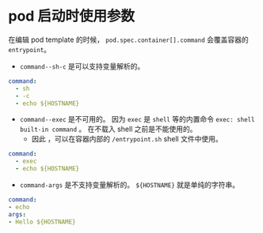 # pod 启动时使用参数

在编辑 pod template 的时候， `pod.spec.container[].command` 会覆盖容器的 `entrypoint`。

+ `command--sh-c` 是可以支持变量解析的。

```yaml
command:
  - sh
  - -c 
  - echo ${HOSTNAME}
```

+ `command--exec` 是不可用的。 因为 `exec` 是 `shell` 等的内置命令 `exec: shell built-in command` 。 在不载入 shell 之前是不能使用的。
  + 因此 ，可以在容器内部的 `/entrypoint.sh` shell 文件中使用。

```yaml
command:
  - exec
  - echo ${HOSTNAME}
```

+ `command-args` 是不支持变量解析的。 `${HOSTNAME}` 就是单纯的字符串。

```yaml
command:
- echo
args:
- Hello ${HOSTNAME}
```